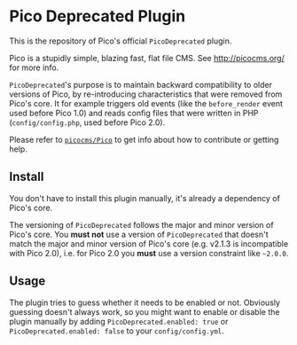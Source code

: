 Pico Deprecated Plugin
======================

This is the repository of Pico's official `PicoDeprecated` plugin.

Pico is a stupidly simple, blazing fast, flat file CMS. See http://picocms.org/ for more info.

`PicoDeprecated`'s purpose is to maintain backward compatibility to older versions of Pico, by re-introducing characteristics that were removed from Pico's core. It for example triggers old events (like the `before_render` event used before Pico 1.0) and reads config files that were written in PHP (`config/config.php`, used before Pico 2.0).

Please refer to [`picocms/Pico`](https://github.com/picocms/Pico) to get info about how to contribute or getting help.

Install
-------

You don't have to install this plugin manually, it's already a dependency of Pico's core.

The versioning of `PicoDeprecated` follows the major and minor version of Pico's core. You **must not** use a version of `PicoDeprecated` that doesn't match the major and minor version of Pico's core (e.g. v2.1.3 is incompatible with Pico 2.0), i.e. for Pico 2.0 you **must** use a version constraint like `~2.0.0`.

Usage
-----

The plugin tries to guess whether it needs to be enabled or not. Obviously guessing doesn't always work, so you might want to enable or disable the plugin manually by adding `PicoDeprecated.enabled: true` or `PicoDeprecated.enabled: false` to your `config/config.yml`.
